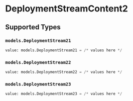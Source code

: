 # DeploymentStreamContent2


## Supported Types

### `models.DeploymentStream21`

```python
value: models.DeploymentStream21 = /* values here */
```

### `models.DeploymentStream22`

```python
value: models.DeploymentStream22 = /* values here */
```

### `models.DeploymentStream23`

```python
value: models.DeploymentStream23 = /* values here */
```

